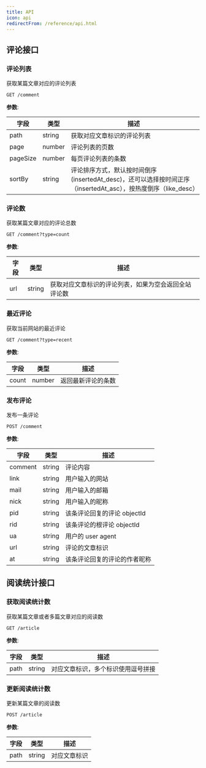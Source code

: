 ```yaml
---
title: API
icon: api
redirectFrom: /reference/api.html
---
```


## 评论接口

### 评论列表

获取某篇文章对应的评论列表

```http
GET /comment
```

**参数**:

| 字段     | 类型   | 描述                                                                                                           |
| -------- | ------ | -------------------------------------------------------------------------------------------------------------- |
| path     | string | 获取对应文章标识的评论列表                                                                                     |
| page     | number | 评论列表的页数                                                                                                 |
| pageSize | number | 每页评论列表的条数                                                                                             |
| sortBy   | string | 评论排序方式，默认按时间倒序(insertedAt_desc)，还可以选择按时间正序（insertedAt_asc），按热度倒序（like_desc） |

### 评论数

获取某篇文章对应的评论总数

```http
GET /comment?type=count
```

**参数**:

| 字段 | 类型   | 描述                                                 |
| ---- | ------ | ---------------------------------------------------- |
| url  | string | 获取对应文章标识的评论列表，如果为空会返回全站评论数 |

### 最近评论

获取当前网站的最近评论

```http
GET /comment?type=recent
```

**参数**:

| 字段  | 类型   | 描述               |
| ----- | ------ | ------------------ |
| count | number | 返回最新评论的条数 |

### 发布评论

发布一条评论

```http
POST /comment
```

**参数**:

| 字段    | 类型   | 描述                         |
| ------- | ------ | ---------------------------- |
| comment | string | 评论内容                     |
| link    | string | 用户输入的网站               |
| mail    | string | 用户输入的邮箱               |
| nick    | string | 用户输入的昵称               |
| pid     | string | 该条评论回复的评论 objectId  |
| rid     | string | 该条评论的根评论 objectId    |
| ua      | string | 用户的 user agent            |
| url     | string | 评论的文章标识               |
| at      | string | 该条评论回复的评论的作者昵称 |

## 阅读统计接口

### 获取阅读统计数

获取某篇文章或者多篇文章对应的阅读数

```http
GET /article
```

**参数**:

| 字段 | 类型   | 描述                               |
| ---- | ------ | ---------------------------------- |
| path | string | 对应文章标识，多个标识使用逗号拼接 |

### 更新阅读统计数

更新某篇文章的阅读数

```http
POST /article
```

**参数**:

| 字段 | 类型   | 描述         |
| ---- | ------ | ------------ |
| path | string | 对应文章标识 |
